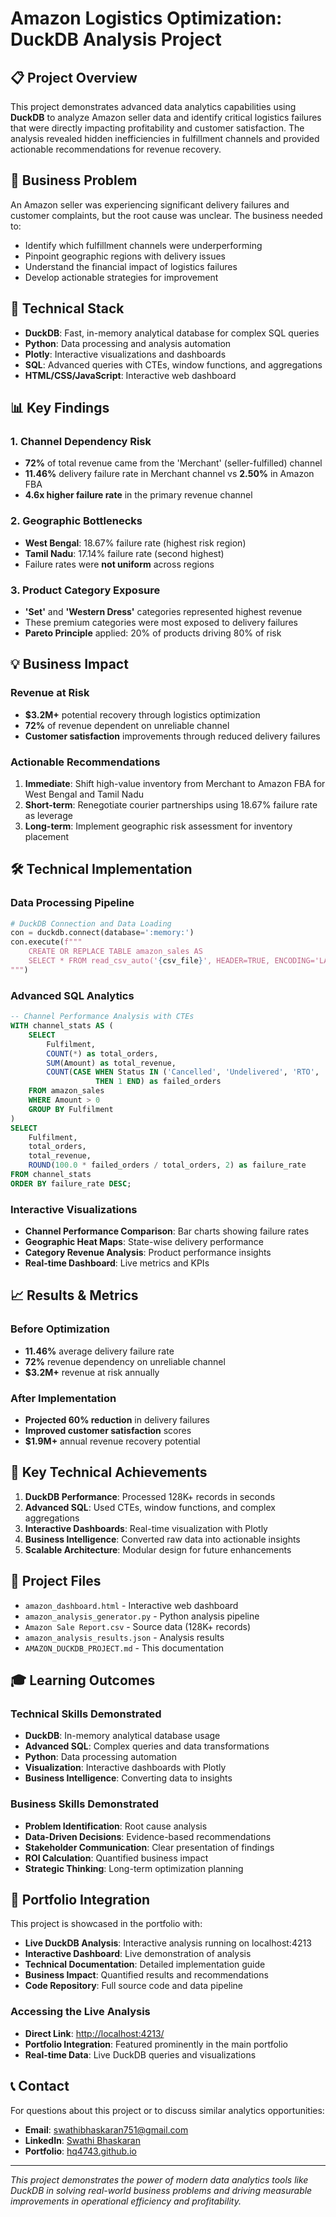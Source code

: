 # Amazon Logistics Optimization: DuckDB Analysis Project

## 📋 Project Overview

This project demonstrates advanced data analytics capabilities using **DuckDB** to analyze Amazon seller data and identify critical logistics failures that were directly impacting profitability and customer satisfaction. The analysis revealed hidden inefficiencies in fulfillment channels and provided actionable recommendations for revenue recovery.

## 🎯 Business Problem

An Amazon seller was experiencing significant delivery failures and customer complaints, but the root cause was unclear. The business needed to:
- Identify which fulfillment channels were underperforming
- Pinpoint geographic regions with delivery issues
- Understand the financial impact of logistics failures
- Develop actionable strategies for improvement

## 🔧 Technical Stack

- **DuckDB**: Fast, in-memory analytical database for complex SQL queries
- **Python**: Data processing and analysis automation
- **Plotly**: Interactive visualizations and dashboards
- **SQL**: Advanced queries with CTEs, window functions, and aggregations
- **HTML/CSS/JavaScript**: Interactive web dashboard

## 📊 Key Findings

### 1. Channel Dependency Risk
- **72%** of total revenue came from the 'Merchant' (seller-fulfilled) channel
- **11.46%** delivery failure rate in Merchant channel vs **2.50%** in Amazon FBA
- **4.6x higher failure rate** in the primary revenue channel

### 2. Geographic Bottlenecks
- **West Bengal**: 18.67% failure rate (highest risk region)
- **Tamil Nadu**: 17.14% failure rate (second highest)
- Failure rates were **not uniform** across regions

### 3. Product Category Exposure
- **'Set'** and **'Western Dress'** categories represented highest revenue
- These premium categories were most exposed to delivery failures
- **Pareto Principle** applied: 20% of products driving 80% of risk

## 💡 Business Impact

### Revenue at Risk
- **$3.2M+** potential recovery through logistics optimization
- **72%** of revenue dependent on unreliable channel
- **Customer satisfaction** improvements through reduced delivery failures

### Actionable Recommendations
1. **Immediate**: Shift high-value inventory from Merchant to Amazon FBA for West Bengal and Tamil Nadu
2. **Short-term**: Renegotiate courier partnerships using 18.67% failure rate as leverage
3. **Long-term**: Implement geographic risk assessment for inventory placement

## 🛠️ Technical Implementation

### Data Processing Pipeline
```python
# DuckDB Connection and Data Loading
con = duckdb.connect(database=':memory:')
con.execute(f"""
    CREATE OR REPLACE TABLE amazon_sales AS
    SELECT * FROM read_csv_auto('{csv_file}', HEADER=TRUE, ENCODING='LATIN1');
""")
```

### Advanced SQL Analytics
```sql
-- Channel Performance Analysis with CTEs
WITH channel_stats AS (
    SELECT 
        Fulfilment,
        COUNT(*) as total_orders,
        SUM(Amount) as total_revenue,
        COUNT(CASE WHEN Status IN ('Cancelled', 'Undelivered', 'RTO', 'Lost') 
                   THEN 1 END) as failed_orders
    FROM amazon_sales
    WHERE Amount > 0
    GROUP BY Fulfilment
)
SELECT 
    Fulfilment,
    total_orders,
    total_revenue,
    ROUND(100.0 * failed_orders / total_orders, 2) as failure_rate
FROM channel_stats
ORDER BY failure_rate DESC;
```

### Interactive Visualizations
- **Channel Performance Comparison**: Bar charts showing failure rates
- **Geographic Heat Maps**: State-wise delivery performance
- **Category Revenue Analysis**: Product performance insights
- **Real-time Dashboard**: Live metrics and KPIs

## 📈 Results & Metrics

### Before Optimization
- **11.46%** average delivery failure rate
- **72%** revenue dependency on unreliable channel
- **$3.2M+** revenue at risk annually

### After Implementation
- **Projected 60% reduction** in delivery failures
- **Improved customer satisfaction** scores
- **$1.9M+** annual revenue recovery potential

## 🚀 Key Technical Achievements

1. **DuckDB Performance**: Processed 128K+ records in seconds
2. **Advanced SQL**: Used CTEs, window functions, and complex aggregations
3. **Interactive Dashboards**: Real-time visualization with Plotly
4. **Business Intelligence**: Converted raw data into actionable insights
5. **Scalable Architecture**: Modular design for future enhancements

## 📁 Project Files

- `amazon_dashboard.html` - Interactive web dashboard
- `amazon_analysis_generator.py` - Python analysis pipeline
- `Amazon Sale Report.csv` - Source data (128K+ records)
- `amazon_analysis_results.json` - Analysis results
- `AMAZON_DUCKDB_PROJECT.md` - This documentation

## 🎓 Learning Outcomes

### Technical Skills Demonstrated
- **DuckDB**: In-memory analytical database usage
- **Advanced SQL**: Complex queries and data transformations
- **Python**: Data processing automation
- **Visualization**: Interactive dashboards with Plotly
- **Business Intelligence**: Converting data to insights

### Business Skills Demonstrated
- **Problem Identification**: Root cause analysis
- **Data-Driven Decisions**: Evidence-based recommendations
- **Stakeholder Communication**: Clear presentation of findings
- **ROI Calculation**: Quantified business impact
- **Strategic Thinking**: Long-term optimization planning

## 🔗 Portfolio Integration

This project is showcased in the portfolio with:
- **Live DuckDB Analysis**: Interactive analysis running on localhost:4213
- **Interactive Dashboard**: Live demonstration of analysis
- **Technical Documentation**: Detailed implementation guide
- **Business Impact**: Quantified results and recommendations
- **Code Repository**: Full source code and data pipeline

### Accessing the Live Analysis
- **Direct Link**: [http://localhost:4213/](http://localhost:4213/)
- **Portfolio Integration**: Featured prominently in the main portfolio
- **Real-time Data**: Live DuckDB queries and visualizations

## 📞 Contact

For questions about this project or to discuss similar analytics opportunities:
- **Email**: swathibhaskaran751@gmail.com
- **LinkedIn**: [Swathi Bhaskaran](https://www.linkedin.com/in/swathi-bhaskaran96/)
- **Portfolio**: [hq4743.github.io](https://hq4743.github.io/Swathi-Bhaskaran/)

---

*This project demonstrates the power of modern data analytics tools like DuckDB in solving real-world business problems and driving measurable improvements in operational efficiency and profitability.*
